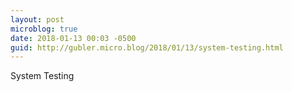 ```yaml
---
layout: post
microblog: true
date: 2018-01-13 00:03 -0500
guid: http://gubler.micro.blog/2018/01/13/system-testing.html
---
```

System Testing
